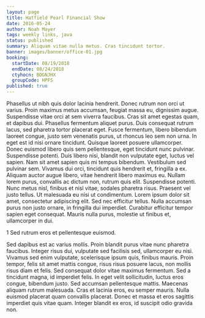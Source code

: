 ```yaml
---
layout: page
title: Hatfield Pearl Financial Show
date: 2016-05-24
author: Noah Mayer
tags: weekly links, java
status: published
summary: Aliquam vitae nulla metus. Cras tincidunt tortor.
banner: images/banner/office-01.jpg
booking:
  startDate: 08/19/2018
  endDate: 08/24/2018
  ctyhocn: BDGNJHX
  groupCode: HPFS
published: true
---
```

Phasellus ut nibh quis dolor lacinia hendrerit. Donec rutrum non orci ut varius. Proin maximus metus accumsan, feugiat massa eu, dignissim augue. Suspendisse vitae orci at sem viverra faucibus. Cras sit amet egestas quam, et dapibus dui. Phasellus fermentum aliquet purus. Duis consequat rutrum lacus, sed pharetra tortor placerat eget. Fusce fermentum, libero bibendum laoreet congue, justo sem venenatis purus, ut rhoncus leo sem non urna. In eget est id nisi ornare tincidunt. Quisque laoreet posuere ullamcorper. Donec euismod libero quis sem pellentesque, eget tincidunt nunc pulvinar. Suspendisse potenti. Duis libero nisi, blandit non vulputate eget, luctus vel sapien.
Nam sit amet sapien quis mi tempus bibendum. Vestibulum sed pulvinar sem. Vivamus dui orci, tincidunt quis hendrerit et, fringilla a ex. Aliquam auctor augue libero, vitae hendrerit libero maximus eu. Nullam lorem purus, convallis ac dictum non, rutrum quis elit. Suspendisse potenti. Nunc metus nisl, finibus et nisl vitae, sodales pharetra risus. Praesent vel justo tellus. Ut malesuada eu nisi ut condimentum. Lorem ipsum dolor sit amet, consectetur adipiscing elit. Sed nec efficitur tellus. Nulla accumsan purus non justo ornare, in fringilla dui imperdiet. Curabitur efficitur tempor sapien eget consequat. Mauris nulla purus, molestie ut finibus et, ullamcorper in dui.

1 Sed rutrum eros et pellentesque euismod.

Sed dapibus est ac varius mollis. Proin blandit purus vitae nunc pharetra faucibus. Integer risus dui, vulputate sed facilisis sed, ullamcorper eu nisi. Vivamus sed enim vulputate, scelerisque ipsum quis, finibus mauris. Proin tempor, felis sit amet mattis congue, risus risus posuere lacus, non mollis risus diam et felis. Sed consequat dolor vitae maximus fermentum. Sed a tincidunt magna, id imperdiet felis. In eget velit sollicitudin, luctus eros congue, bibendum justo. Sed accumsan pellentesque mattis. Maecenas aliquam rutrum malesuada. Cras et lacinia eros, eu semper mauris. Nulla euismod placerat quam convallis placerat. Donec et massa et eros sagittis imperdiet quis vitae quam. Integer blandit ex eros, id suscipit odio gravida non.
